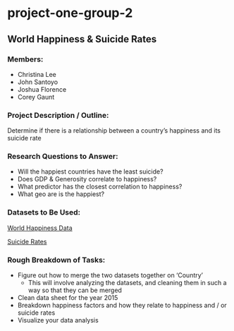 # project-one-group-2

## World Happiness & Suicide Rates

### Members:
- Christina Lee
- John Santoyo
- Joshua Florence
- Corey Gaunt

### Project Description / Outline:

Determine if there is a relationship between a country’s happiness and its suicide rate

### Research Questions to Answer:

- Will the happiest countries have the least suicide?
- Does GDP & Generosity correlate to happiness?
- What predictor has the closest correlation to happiness?
- What geo are is the happiest?

### Datasets to Be Used:

[World Happiness Data](https://www.kaggle.com/unsdsn/world-happiness)

[Suicide Rates](https://www.kaggle.com/russellyates88/suicide-rates-overview-1985-to-2016)

### Rough Breakdown of Tasks:

- Figure out how to merge the two datasets together on ‘Country’
	- This will involve analyzing the datasets, and cleaning them in such a way so that they can be merged
- Clean data sheet for the year 2015
- Breakdown happiness factors and how they relate to happiness and / or suicide rates
- Visualize your data analysis
